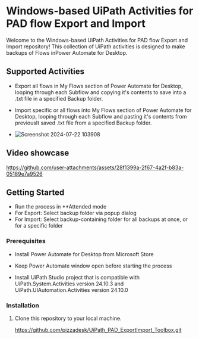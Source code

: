 # Windows-based UiPath Activities for PAD flow Export and Import

Welcome to the Windows-based UiPath Activities for PAD flow Export and Import repository! This collection of UiPath activities is designed to make backups of Flows inPower Automate for Desktop.
  

## Supported Activities

- Export all flows in My Flows section of Power Automate for Desktop, looping through each Subflow and copying it's contents to save into a .txt file in a specified Backup folder.

- Import specific or all flows into My Flows section of Power Automate for Desktop, looping through each Subflow and pasting it's contents from previouslt saved .txt file from a specified Backup folder.

- ![Screenshot 2024-07-22 103908](https://github.com/user-attachments/assets/7db12c4c-2a60-4e7e-9694-fc3e257ffa73)


## Video showcase

https://github.com/user-attachments/assets/28f1399a-2f67-4a2f-b83a-05189e7a9526


## Getting Started

- Run the process in **Attended mode
- For Export: Select backup folder via popup dialog
- For Import: Select backup-containing folder for all backups at once, or for a specific folder


### Prerequisites

- Install Power Automate for Desktop from Microsoft Store

- Keep Power Automate window open before starting the process

- Install UiPath Studio project that is compatible with UiPath.System.Activities version 24.10.3 and UiPath.UIAutomation.Activities version 24.10.0



### Installation

1. Clone this repository to your local machine.

   https://github.com/pizzadesk/UiPath_PAD_ExportImport_Toolbox.git
